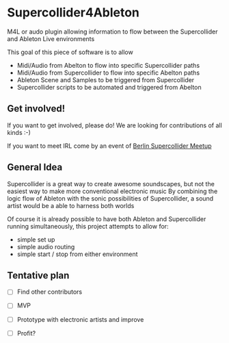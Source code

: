 # Supercollider4Ableton

M4L or audo plugin allowing information to flow between the Supercollider and Ableton Live environments  

This goal of this piece of software is to allow

- Midi/Audio from Abelton to flow into specific Supercollider paths
- Midi/Audio from Supercollider to flow into specific Abelton paths
- Ableton Scene and Samples to be triggered from Supercollider
- Supercollider scripts to be automated and triggered from Abelton

## Get involved!

If you want to get involved, please do! We are looking for contributions of all kinds :-)

If you want to meet IRL come by an event of [Berlin Supercollider Meetup](https://www.meetup.com/Supercollider-Hack-Learn-and-Play/)

## General Idea

Supercollider is a great way to create awesome soundscapes, but not the easiest way to make more conventional electronic music
By combining the logic flow of Ableton with the sonic possibilities of Supercollider, a sound artist would be a able to harness both worlds

Of course it is already possible to have both Ableton and Supercollider running simultaneously,
this project attempts to allow for:

- simple set up
- simple audio routing
- simple start / stop from either environment

## Tentative plan

- [ ] Find other contributors
- [ ] MVP
- [ ] Prototype with electronic artists and improve
- [ ] Profit?

